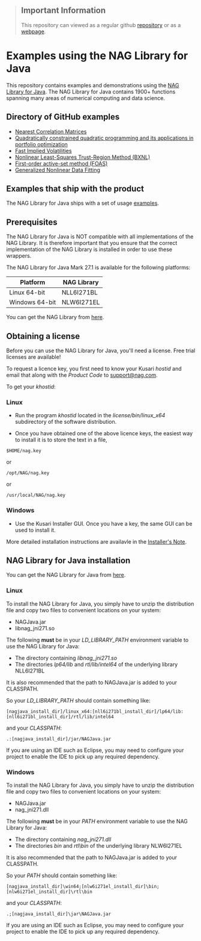> ## Important Information
> This repository can viewed as a regular github [repository](https://github.com/numericalalgorithmsgroup/NAGJavaExamples/) or as a [webpage](https://numericalalgorithmsgroup.github.io/NAGJavaExamples/).

# Examples using the NAG Library for Java

This repository contains examples and demonstrations using the [NAG Library for Java](https://www.nag.com/content/nag-library-for-java).  The NAG Library for Java contains 1900+ functions spanning many areas of numerical computing and data science.

## Directory of GitHub examples

* [Nearest Correlation Matrices](./nearest_correlation_matrices)
* [Quadratically constrained quadratic programming and its applications in portfolio optimization](./QCQP)
* [Fast Implied Volatilities](./opt_imp_vol)
* [Nonlinear Least-Squares Trust-Region Method (BXNL)](./BXNL)
* [First-order active-set method (FOAS)](./FOAS)
* [Generalized Nonlinear Data Fitting](./NLDF)

## Examples that ship with the product

The NAG Library for Java ships with a set of usage [examples](https://github.com/numericalalgorithmsgroup/NAGJavaExamples/tree/main/simple_examples).

## Prerequisites

The NAG Library for Java is NOT compatible with all implementations of the NAG Library. It is therefore important that you ensure that the correct implementation of the NAG Library is installed in order to use these wrappers.

The NAG Library for Java Mark 27.1 is available for the following platforms:

| Platform | NAG Library |
| --- | --- |
| Linux 64-bit | NLL6I271BL |
| Windows 64-bit | NLW6I271EL |

You can get the NAG Library from [here](https://www.nag.com/content/nag-library).

## Obtaining a license

Before you can use the NAG Library for Java, you'll need a license. Free trial licenses are available!

To request a licence key, you first need to know your Kusari *hostid* and email that along with the *Product Code* to [support@nag.com](mailto:support@nag.com).

To get your *khostid*:

### Linux

* Run the program *khostid* located in the *license/bin/linux_x64* subdirectory of the software distribution.

* Once you have obtained one of the above licence keys, the easiest way to install it is to store the text in a file,
```
$HOME/nag.key
```
or
```
/opt/NAG/nag.key
```
or
```
/usr/local/NAG/nag.key
```

### Windows

* Use the Kusari Installer GUI. Once you have a key, the same GUI can be used to install it.

More detailed installation instructions are availavle in the [Installer's Note](https://www.nag.com/content/nag-library-mark-27).

## NAG Library for Java installation

You can get the NAG Library for Java from [here](https://www.nag.com/content/nag-library-java-download).

### Linux

To install the NAG Library for Java, you simply have to unzip the distribution file and copy two files to convenient locations on your system:

* NAGJava.jar
* libnag_jni271.so

The following **must** be in your *LD_LIBRARY_PATH* environment variable to use the NAG Library for Java:

* The directory containing *libnag_jni271.so*
* The directories *lp64/lib* and *rtl/lib/intel64* of the underlying library NLL6I271BL

It is also recommended that the path to NAGJava.jar is added to your CLASSPATH.

So your *LD_LIBRARY_PATH* should contain something like:

```
[nagjava_install_dir]/linux_x64:[nll6i271bl_install_dir]/lp64/lib:[nll6i271bl_install_dir]/rtl/lib/intel64
```

and your *CLASSPATH*:

```
.:[nagjava_install_dir]/jar/NAGJava.jar
```

If you are using an IDE such as Eclipse, you may need to configure your project to enable the IDE to pick up any required dependency.

### Windows

To install the NAG Library for Java, you simply have to unzip the distribution file and copy two files to convenient locations on your system:

* NAGJava.jar
* nag_jni271.dll

The following **must** be in your *PATH* environment variable to use the NAG Library for Java:

* The directory containing *nag_jni271.dll*
* The directories *bin* and *rtl\bin* of the underlying library NLW6I271EL

It is also recommended that the path to NAGJava.jar is added to your CLASSPATH.

So your *PATH* should contain something like:

```
[nagjava_install_dir]\win64;[nlw6i271el_install_dir]\bin;[nlw6i271el_install_dir]\rtl\bin
```

and your *CLASSPATH*:

```
.;[nagjava_install_dir]\jar\NAGJava.jar
```

If you are using an IDE such as Eclipse, you may need to configure your project to enable the IDE to pick up any required dependency.


